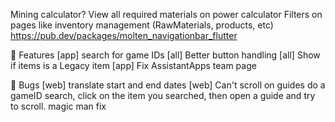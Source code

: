 Mining calculator?
View all required materials on power calculator
Filters on pages like inventory management (RawMaterials, products, etc)
https://pub.dev/packages/molten_navigationbar_flutter


👷 Features
[app] search for game IDs
[all] Better button handling
[all] Show if items is a Legacy item
[app] Fix AssistantApps team page


🐛 Bugs
[web] translate start and end dates
[web] Can't scroll on guides
    do a gameID search, click on the item you searched, then open a guide and try to scroll. magic man fix

